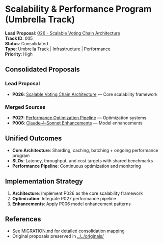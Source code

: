 # Scalability & Performance Program (Umbrella Track)

**Lead Proposal**: [026 - Scalable Voting Chain Architecture](../../approved/026-scalable-voting-chain-architecture.md)  
**Track ID**: 005  
**Status**: Consolidated  
**Type**: Umbrella Track | Infrastructure | Performance  
**Priority**: High  

## Consolidated Proposals

### Lead Proposal
- **P026**: [Scalable Voting Chain Architecture](../../approved/026-scalable-voting-chain-architecture.md) — Core scalability framework

### Merged Sources  
- **P027**: [Performance Optimization Pipeline](../../approved/027-grok-code-fast-1-performance-optimization-pipeline.md) — Optimization systems
- **P006**: [Claude‑4‑Sonnet Enhancements](../../approved/006-claude4-sonnet-enhancement-proposal.md) — Model enhancements

## Unified Outcomes

- **Core Architecture**: Sharding, caching, batching + ongoing performance program
- **SLOs**: Latency, throughput, and cost targets with shared benchmarks
- **Performance Pipeline**: Continuous optimization and monitoring

## Implementation Strategy

1. **Architecture**: Implement P026 as the core scalability framework
2. **Optimization**: Integrate P027 performance pipeline
3. **Enhancements**: Apply P006 model enhancement patterns

## References

- See [MIGRATION.md](MIGRATION.md) for detailed consolidation mapping
- Original proposals preserved in [../../originals/](../../originals/)
